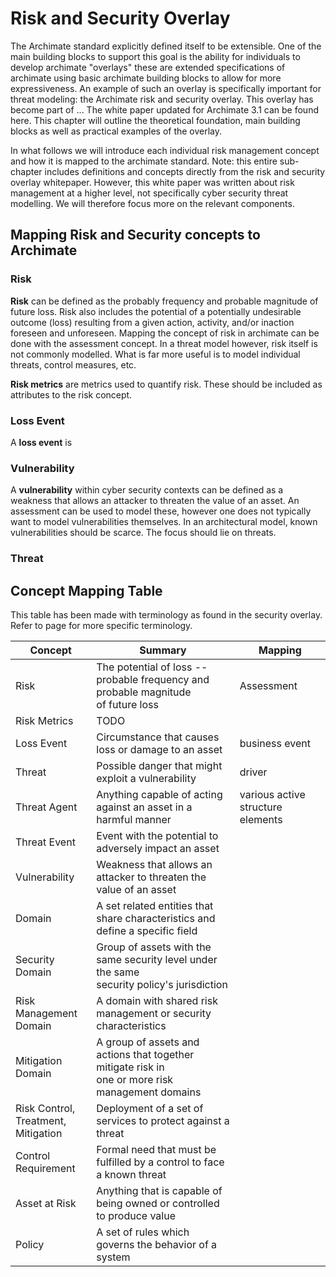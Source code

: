 <!-- TODO: Remove the <br/> breakpoints within the table if gitbook does this modelling themselves-->
# Risk and Security Overlay

The Archimate standard explicitly defined itself to be extensible.
One of the main building blocks to support this goal is the ability for individuals to develop archimate "overlays" these are extended specifications of archimate using basic archimate building blocks to allow for more expressiveness.
An example of such an overlay is specifically important for threat modeling: the Archimate risk and security overlay.
This overlay has become part of ...
The white paper updated for Archimate 3.1 can be found here. This chapter will outline the theoretical foundation, main building blocks as well as practical examples of the overlay.

In what follows we will introduce each individual risk management concept and how it is mapped to the archimate standard.
Note: this entire sub-chapter includes definitions and concepts directly from the risk and security overlay whitepaper.
However, this white paper was written about risk management at a higher level, not specifically cyber security threat modelling.
We will therefore focus more on the relevant components.

## Mapping Risk and Security concepts to Archimate

### Risk
**Risk** can be defined as the probably frequency and probable magnitude of future loss.
Risk also includes the potential of a potentially undesirable outcome (loss) resulting from a given action, activity, and/or inaction foreseen and unforeseen. Mapping the concept of risk in archimate can be done with the assessment concept. In a threat model however, risk itself is not commonly modelled. What is far more useful is to model individual threats, control measures, etc.

**Risk metrics** are metrics used to quantify risk. These should be included as attributes to the risk concept.

### Loss Event
A **loss event** is


### Vulnerability
A **vulnerability** within cyber security contexts can be defined as a weakness that allows an attacker to threaten the value of an asset. An assessment can be used to model these, however one does not typically want to model vulnerabilities themselves. In an architectural model, known vulnerabilities should be scarce. The focus should lie on threats.

### Threat


## Concept Mapping Table
This table has been made with terminology as found in the security overlay.
Refer to page for more specific terminology.

| Concept | Summary | Mapping |
| --- | --- | --- |
| Risk | The potential of loss -- probable frequency and probable magnitude<br/> of future loss |Assessment  |
| Risk Metrics | TODO | |
| Loss Event | Circumstance that causes loss or damage to an asset | business event |
| Threat | Possible danger that might exploit a vulnerability | driver |
| Threat Agent | Anything capable of acting against an asset in a harmful manner | various active structure elements |
| Threat Event | Event with the potential to adversely impact an asset | |
| Vulnerability | Weakness that allows an attacker to threaten the value of an asset | |
| Domain | A set related entities that share characteristics and define a specific field | |
| Security Domain | Group of assets with the same security level under the same <br/> security policy's jurisdiction | |
| Risk Management <br/> Domain | A domain with shared risk management or security characteristics| |
| Mitigation Domain | A group of assets and actions that together mitigate risk in <br/>one or more risk management domains| |
| Risk Control, <br/> Treatment, Mitigation | Deployment of a set of services to protect against a threat | |
| Control Requirement | Formal need that must be fulfilled by a control to face a known threat| |
| Asset at Risk | Anything that is capable of being owned or controlled to produce value| |
| Policy | A set of rules which governs the behavior of a system | |

